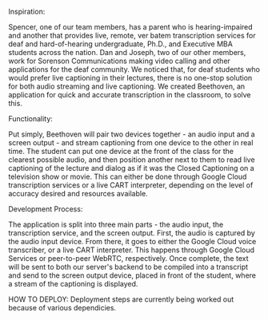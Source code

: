 Inspiration:

Spencer, one of our team members, has a parent who is hearing-impaired and another that provides live, remote, ver batem transcription services for deaf and hard-of-hearing undergraduate, Ph.D., and Executive MBA students across the nation. Dan and Joseph, two of our other members, work for Sorenson Communications making video calling and other applications for the deaf community. We noticed that, for deaf students who would prefer live captioning in their lectures, there is no one-stop solution for both audio streaming and live captioning. We created Beethoven, an application for quick and accurate transcription in the classroom, to solve this.

Functionality:

Put simply, Beethoven will pair two devices together - an audio input and a screen output - and stream captioning from one device to the other in real time. The student can put one device at the front of the class for the clearest possible audio, and then position another next to them to read live captioning of the lecture and dialog as if it was the Closed Captioning on a television show or movie. This can either be done through Google Cloud transcription services or a live CART interpreter, depending on the level of accuracy desired and resources available.

Development Process:

The application is split into three main parts - the audio input, the transcription service, and the screen output. First, the audio is captured by the audio input device. From there, it goes to either the Google Cloud voice transcriber, or a live CART interpreter. This happens through Google Cloud Services or peer-to-peer WebRTC, respectively. Once complete, the text will be sent to both our server's backend to be compiled into a transcript and send to the screen output device, placed in front of the student, where a stream of the captioning is displayed.

HOW TO DEPLOY:
Deployment steps are currently being worked out because of various dependicies.
